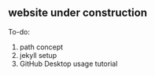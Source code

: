## website under construction

To-do:
1. path concept
2. jekyll setup
3. GitHub Desktop usage tutorial


